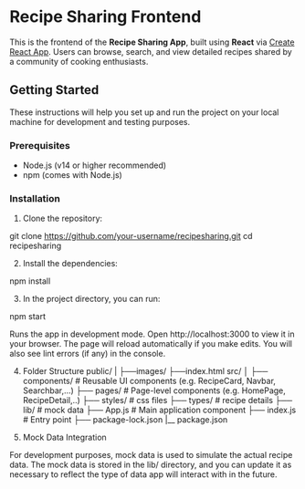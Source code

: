 # Recipe Sharing Frontend

This is the frontend of the **Recipe Sharing App**, built using **React** via [Create React App](https://github.com/facebook/create-react-app). Users can browse, search, and view detailed recipes shared by a community of cooking enthusiasts.

## Getting Started

These instructions will help you set up and run the project on your local machine for development and testing purposes.

### Prerequisites

- Node.js (v14 or higher recommended)
- npm (comes with Node.js)

### Installation

1. Clone the repository:

git clone https://github.com/your-username/recipesharing.git
cd recipesharing

2. Install the dependencies:

npm install

3. In the project directory, you can run:

npm start

Runs the app in development mode.
Open http://localhost:3000 to view it in your browser.
The page will reload automatically if you make edits.
You will also see lint errors (if any) in the console.

4. Folder Structure
public/
|
├──images/
├──index.html
src/
│
├── components/       # Reusable UI components (e.g. RecipeCard, Navbar, Searchbar,...)
├── pages/            # Page-level components (e.g. HomePage, RecipeDetail,..)
├── styles/           # css files
├── types/            # recipe details 
├── lib/              # mock data
├── App.js            # Main application component
├── index.js          # Entry point
├── package-lock.json
|__ package.json

5. Mock Data Integration

For development purposes, mock data is used to simulate the actual recipe data. The mock data is stored in the lib/ directory, and you can update it as necessary to reflect the type of data app will interact with in the future.
 

























